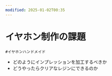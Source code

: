 ```yaml
---
modified: 2025-01-02T00:35
---
```

# イヤホン制作の課題

`#イヤホンハンドメイド`

- どのようにインプレッションを加工するべきか
- どうやったらクリアなレジンにできるのか